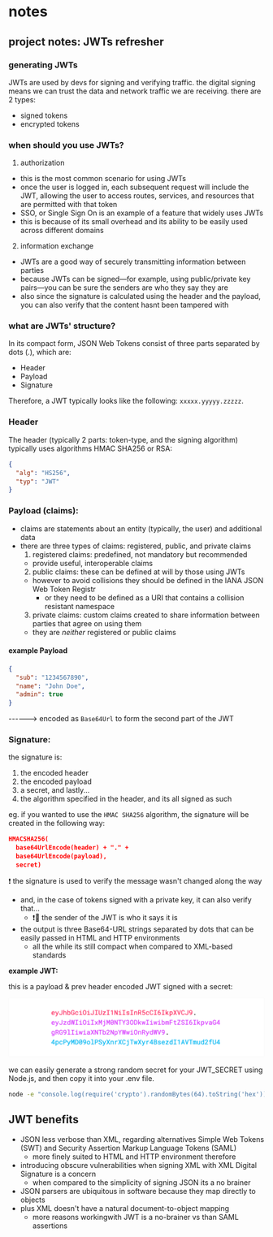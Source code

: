 # notes

## project notes: JWTs refresher

### generating JWTs

JWTs are used by devs for signing and verifying traffic. the digital signing means we can trust the data and network traffic we are receiving. there are 2 types:
- signed tokens
- encrypted tokens

### when should you use JWTs?

1. authorization
  - this is the most common scenario for using JWTs
  - once the user is logged in, each subsequent request will include the JWT, allowing the user to access routes, services, and resources that are permitted with that token
  - SSO, or Single Sign On is an example of a feature that widely uses JWTs
  - this is because of its small overhead and its ability to be easily used across different domains
2. information exchange
  - JWTs are a good way of securely transmitting information between parties
  - because JWTs can be signed—for example, using public/private key pairs—you can be sure the senders are who they say they are
  - also since the signature is calculated using the header and the payload, you can also verify that the content hasnt been tampered with


### what are JWTs' structure?

In its compact form, JSON Web Tokens consist of three parts separated by dots (.), which are:

- Header
- Payload
- Signature

Therefore, a JWT typically looks like the following: `xxxxx.yyyyy.zzzzz`. 

### Header

The header (typically 2 parts: token-type, and the signing algorithm) typically uses algorithms HMAC SHA256 or RSA:

```json
{
  "alg": "HS256",
  "typ": "JWT"
}
```

### Payload (claims): 
- claims are statements about an entity (typically, the user) and additional data
- there are three types of claims: registered, public, and private claims
  1. registered claims: predefined, not mandatory but recommended
    - provide useful, interoperable claims
  2. public claims: these can be defined at will by those using JWTs
    - however to avoid collisions they should be defined in the IANA JSON Web Token Registr
      - or they need to be defined as a URI that contains a collision resistant namespace
  3. private claims: custom claims created to share information between parties that agree on using them
    - they are *neither* registered or public claims

#### example Payload

```json
{
  "sub": "1234567890",
  "name": "John Doe",
  "admin": true
}
```

------> encoded as `Base64Url` to form the second part of the JWT

### Signature:

the signature is:

1. the encoded header
2. the encoded payload
3. a secret, and lastly...
4. the algorithm specified in the header, and its all signed as such

eg. if you wanted to use the `HMAC SHA256` algorithm, the signature will be created in the following way:

```json
HMACSHA256(
  base64UrlEncode(header) + "." +
  base64UrlEncode(payload),
  secret)
```

❗️ the signature is used to verify the message wasn't changed along the way
  - and, in the case of tokens signed with a private key, it can also verify that...
    - ❗️🔑 the sender of the JWT is who it says it is
  - the output is three Base64-URL strings separated by dots that can be easily passed in HTML and HTTP environments
    - all the while its still compact when compared to XML-based standards 

**example JWT:**

this is a payload & prev header encoded JWT signed with a secret:

![example JWT](JWT.png)



we can easily generate a strong random secret for your JWT_SECRET using Node.js, and then copy it into your .env file.

```sh
node -e "console.log(require('crypto').randomBytes(64).toString('hex'))"
```

## JWT benefits

- JSON less verbose than XML, regarding alternatives Simple Web Tokens (SWT) and Security Assertion Markup Language Tokens (SAML)
  - more finely suited to HTML and HTTP environment therefore
- introducing obscure vulnerabilities when signing XML with XML Digital Signature is a concern
  - when compared to the simplicity of signing JSON its a no brainer
- JSON parsers are ubiquitous in software because they map directly to objects
- plus XML doesn't have a natural document-to-object mapping
  - more reasons workingwith JWT is a no-brainer vs than SAML assertions